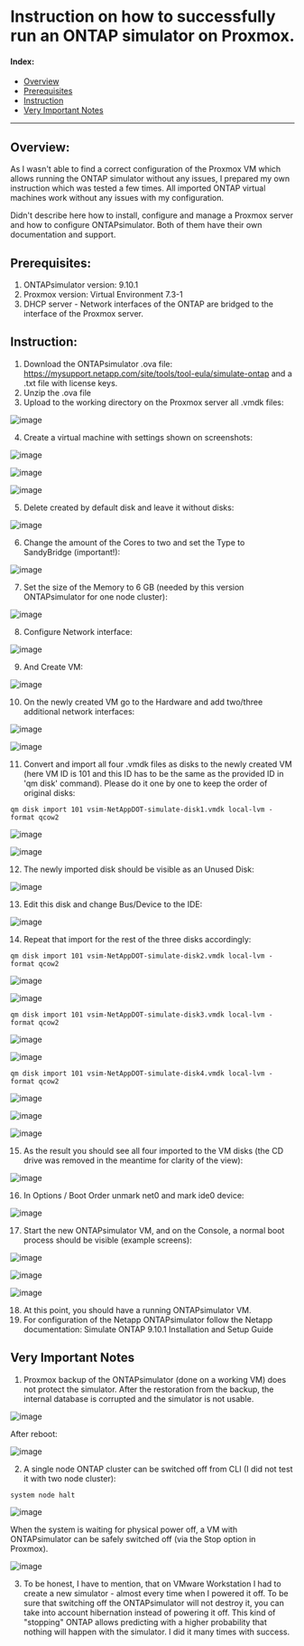 #
# Instruction on how to successfully run an ONTAP simulator on Proxmox.

#### Index:
- [Overview](#overview)
- [Prerequisites](#prerequisites)
- [Instruction](#instruction)
- [Very Important Notes](#very-important-notes)

----

## Overview:
As I wasn't able to find a correct configuration of the Proxmox VM which allows running the ONTAP simulator without any issues, I prepared my own instruction which was tested a few times. 
All imported ONTAP virtual machines work without any issues with my configuration. 

Didn't describe here how to install, configure and manage a Proxmox server and how to configure ONTAPsimulator. Both of them have their own documentation and support.

## Prerequisites:
1. ONTAPsimulator version: 9.10.1
2. Proxmox version: Virtual Environment 7.3-1
3. DHCP server - Network interfaces of the ONTAP are bridged to the interface of the Proxmox server.

## Instruction:
1. Download the ONTAPsimulator .ova file: https://mysupport.netapp.com/site/tools/tool-eula/simulate-ontap and a .txt file with license keys.
2. Unzip the .ova file
3. Upload to the working directory on the Proxmox server all .vmdk files: 

![image](https://user-images.githubusercontent.com/115875629/208489743-128dddcb-e640-4a71-80e4-edeb286c296b.png)

4. Create a virtual machine with settings shown on screenshots:

![image](https://user-images.githubusercontent.com/115875629/208490420-a41dff11-6433-460a-aee2-617cef774f6b.png)

![image](https://user-images.githubusercontent.com/115875629/208490618-1e65522a-b466-4a83-a28d-ebf5bb651a85.png)

![image](https://user-images.githubusercontent.com/115875629/208490733-813ddad6-8b17-498f-b8e9-9a80914868d4.png)

5. Delete created by default disk and leave it without disks:
  
![image](https://user-images.githubusercontent.com/115875629/208490976-3a62d297-328d-48ca-a764-2b48887753a8.png)

6. Change the amount of the Cores to two and set the Type to SandyBridge (important!):

![image](https://user-images.githubusercontent.com/115875629/208504451-8a6c0601-beca-45c9-ae2f-72b0576fab0d.png)

7. Set the size of the Memory to 6 GB (needed by this version ONTAPsimulator for one node cluster):
    
![image](https://user-images.githubusercontent.com/115875629/208491455-8522aba5-f1d1-4416-b0e2-810c9b861d4f.png)

8. Configure Network interface:
  
![image](https://user-images.githubusercontent.com/115875629/208491676-859237a5-6953-4724-bf3d-7d9db29f5ab8.png)

9. And Create VM:
  
![image](https://user-images.githubusercontent.com/115875629/208491825-5694d4fd-fb70-43a0-b2af-6e603b3a9740.png)

10.  On the newly created VM go to the Hardware and add two/three additional network interfaces:

![image](https://user-images.githubusercontent.com/115875629/208492311-213ad647-f6f8-44b2-bdb0-3720abb33c53.png)

![image](https://user-images.githubusercontent.com/115875629/208492704-d3be131b-ef8b-4ff3-8ec3-2b214c2fe4da.png)

11. Convert and import all four .vmdk files as disks to the newly created VM (here VM ID is 101 and this ID has to be the same as the provided ID in 'qm disk' command). Please do it one by one to keep the order of original disks:

```
qm disk import 101 vsim-NetAppDOT-simulate-disk1.vmdk local-lvm -format qcow2
```

![image](https://user-images.githubusercontent.com/115875629/208494745-ee642fc1-69df-4e37-9186-f7e1828b80ca.png)

![image](https://user-images.githubusercontent.com/115875629/208497432-1f612eda-1da6-4b69-b625-60fd20efa709.png)

12. The newly imported disk should be visible as an Unused Disk:

![image](https://user-images.githubusercontent.com/115875629/208496366-3ec0508c-2ab7-4b84-916a-5f3aa1bd453a.png)

13. Edit this disk and change Bus/Device to the IDE:

![image](https://user-images.githubusercontent.com/115875629/208496891-14577b0c-c83d-4b59-b6b8-50c0a89e65c8.png)

14. Repeat that import for the rest of the three disks accordingly:
```
qm disk import 101 vsim-NetAppDOT-simulate-disk2.vmdk local-lvm -format qcow2
```
![image](https://user-images.githubusercontent.com/115875629/208497679-8e9c3514-74c7-43e8-b078-05b74ae32249.png)

![image](https://user-images.githubusercontent.com/115875629/208497820-633e21e6-8c17-4677-859e-4d6b5e5495a4.png)
```
qm disk import 101 vsim-NetAppDOT-simulate-disk3.vmdk local-lvm -format qcow2
```
![image](https://user-images.githubusercontent.com/115875629/208497931-c090710d-e2ca-4fe9-8fed-6e438e458de8.png)

![image](https://user-images.githubusercontent.com/115875629/208500744-a8efe069-d595-44af-a6cf-22034df65250.png)
```
qm disk import 101 vsim-NetAppDOT-simulate-disk4.vmdk local-lvm -format qcow2
```
![image](https://user-images.githubusercontent.com/115875629/208498493-c3c114db-dc37-443b-9b3f-c4ab8828db89.png)

![image](https://user-images.githubusercontent.com/115875629/208498671-4d9a4eff-0294-4236-927d-0f3f94260b38.png)

![image](https://user-images.githubusercontent.com/115875629/208500937-257bd5ef-abf5-4f1f-bc64-358d19db4c93.png)

15. As the result you should see all four imported to the VM disks (the CD drive was removed in the meantime for clarity of the view):

![image](https://user-images.githubusercontent.com/115875629/208501288-c7a84cd8-8637-4c83-b21d-bdac127ea172.png)

16. In Options / Boot Order unmark net0 and mark ide0 device: 

![image](https://user-images.githubusercontent.com/115875629/208501601-66c966bd-abe1-47da-a6b8-e7e7693b3c6f.png)

17. Start the new ONTAPsimulator VM, and on the Console, a normal boot process should be visible (example screens):

![image](https://user-images.githubusercontent.com/115875629/208514429-9f8124c3-e7bd-4e82-816f-ff718f0d4fb7.png)

![image](https://user-images.githubusercontent.com/115875629/208514539-ab794bc8-e5ab-41c9-8c65-21cf78ebd188.png)

![image](https://user-images.githubusercontent.com/115875629/208514587-71e9d44b-abcf-4314-84a4-1a276653fc8a.png)

18. At this point, you should have a running ONTAPsimulator VM. 
19. For configuration of the Netapp ONTAPsimulator follow the Netapp documentation: Simulate ONTAP 9.10.1 Installation and Setup Guide

## Very Important Notes
1. Proxmox backup of the ONTAPsimulator (done on a working VM) does not protect the simulator. After the restoration from the backup, the internal database is corrupted and the simulator is not usable.

![image](https://user-images.githubusercontent.com/115875629/208877343-6e64c962-7323-46d4-a899-2689f4b6aef1.png)

After reboot:

![image](https://user-images.githubusercontent.com/115875629/208877560-6fbf7fff-f0cd-4de4-bda3-978a52a13413.png)

2. A single node ONTAP cluster can be switched off from CLI (I did not test it with two node cluster):
```
system node halt
```

![image](https://user-images.githubusercontent.com/115875629/208902035-bca9578f-fa35-4a7f-b620-83be2c7af14e.png)

When the system is waiting for physical power off, a VM with ONTAPsimulator can be safely switched off (via the Stop option in Proxmox).

![image](https://user-images.githubusercontent.com/115875629/208902434-99434e30-4c7d-42ec-9bb1-4c87e37cab9b.png)

3. To be honest, I have to mention, that on VMware Workstation I had to create a new simulator - almost every time when I powered it off. To be sure that switching off the ONTAPsimulator will not destroy it, you can take into account hibernation instead of powering it off. This kind of "stopping" ONTAP allows predicting with a higher probability that nothing will happen with the simulator. I did it many times with success.
